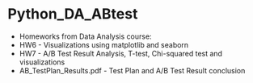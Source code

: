 # Python_DA_ABtest
- Homeworks from Data Analysis course:
- HW6 - Visualizations using matplotlib and seaborn
- HW7 - A/B Test Result Analysis, T-test, Chi-squared test and visualizations 
- AB_TestPlan_Results.pdf - Test Plan and A/B Test Result conclusion 

